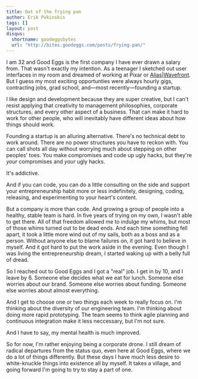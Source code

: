 ```yaml
---
title: Out of the frying pan
author: Erik Pukinskis
tags: []
layout: post
disqus:
  shortname: goodeggsbytes
  url: "http://bites.goodeggs.com/posts/frying-pan/"
---
```


I am 32 and Good Eggs is the first company I have ever drawn a salary from. That wasn't exactly my intention. As a teenager I sketched out user interfaces in my room and dreamed of working at Pixar or [Alias|Wavefront](https://web.archive.org/web/20000510065138/http://www.aliaswavefront.com/pages/home/index.html). But I guess my most exciting opportunties were always hourly gigs, contracting jobs, grad school, and&mdash;most recently&mdash;founding a startup.

I like design and development because they are super creative, but I can't resist applying that creativity to management philosophies, corporate structures, and every other aspect of a business. That can make it hard to work for other people, who will inevitably have different ideas about how things should work.

Founding a startup is an alluring alternative. There's no technical debt to work around. There are no power structures you have to reckon with. You can call shots all day without worrying much about stepping on other peoples' toes. You make compromises and code up ugly hacks, but they're <em>your</em> compromises and <em>your</em> ugly hacks.

It's addictive.

<!-- more -->

And if you can code, you can do a little consulting on the side and support your entrepreneurship habit more or less indefinitely, designing, coding, releasing, and experimenting to your heart's content.

But a company is more than code. And growing a group of people into a healthy, stable team is hard. In five years of trying on my own, I wasn't able to get there. All of that freedom allowed me to indulge my whims, but most of those whims turned out to be dead ends. And each time something fell apart, it took a little more wind out of my sails, both as a boss and as a person. Without anyone else to blame failures on, it got hard to believe in myself. And it got hard to put the work aside in the evening. Even though I was living the entrepreneurship dream, I started waking up with a belly full of dread.

So I reached out to Good Eggs and I got a "real" job. I get in by 10, and I leave by 6. Someone else decides what we eat for lunch. Someone else worries about our brand. Someone else worries about funding. Someone else worries about almost everything.

And I get to choose one or two things each week to really focus on. I'm thinking about the diversity of our engineering team. I'm thinking about doing more rapid prototyping. The team seems to think agile planning and continuous integration make it less neccessary, but I'm not sure.

And I have to say, my mental health is much improved.

So for now, I'm rather enjoying being a corporate drone. I still dream of radical departures from the status quo, even here at Good Eggs, where we do a lot of things differently. But these days I have much less desire to white-knuckle things into existence all by myself. It takes a village, and going forward I'm going to try to stay a part of one.
